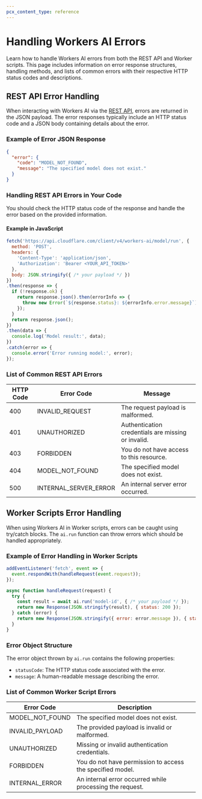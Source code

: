 ```yaml
---
pcx_content_type: reference
---
```


# Handling Workers AI Errors

Learn how to handle Workers AI errors from both the REST API and Worker scripts. This page includes information on error response structures, handling methods, and lists of common errors with their respective HTTP status codes and descriptions.

## REST API Error Handling

When interacting with Workers AI via the [REST API](/workers-ai/get-started/rest-api/), errors are returned in the JSON payload. The error responses typically include an HTTP status code and a JSON body containing details about the error.

### Example of Error JSON Response

```json
{
  "error": {
    "code": "MODEL_NOT_FOUND",
    "message": "The specified model does not exist."
  }
}
```

### Handling REST API Errors in Your Code

You should check the HTTP status code of the response and handle the error based on the provided information.

#### Example in JavaScript

```js
fetch('https://api.cloudflare.com/client/v4/workers-ai/model/run', {
  method: 'POST',
  headers: {
    'Content-Type': 'application/json',
    'Authorization': 'Bearer <YOUR_API_TOKEN>'
  },
  body: JSON.stringify({ /* your payload */ })
})
.then(response => {
  if (!response.ok) {
    return response.json().then(errorInfo => {
      throw new Error(`${response.status}: ${errorInfo.error.message}`);
    });
  }
  return response.json();
})
.then(data => {
  console.log('Model result:', data);
})
.catch(error => {
  console.error('Error running model:', error);
});
```

### List of Common REST API Errors

| HTTP Code | Error Code            | Message                                            |
|-----------|-----------------------|----------------------------------------------------|
| 400       | INVALID_REQUEST       | The request payload is malformed.                  |
| 401       | UNAUTHORIZED          | Authentication credentials are missing or invalid. |
| 403       | FORBIDDEN             | You do not have access to this resource.           |
| 404       | MODEL_NOT_FOUND       | The specified model does not exist.                |
| 500       | INTERNAL_SERVER_ERROR | An internal server error occurred.                 |

## Worker Scripts Error Handling

When using Workers AI in Worker scripts, errors can be caught using try/catch blocks. The `ai.run` function can throw errors which should be handled appropriately.

### Example of Error Handling in Worker Scripts

```javascript
addEventListener('fetch', event => {
  event.respondWith(handleRequest(event.request));
});

async function handleRequest(request) {
  try {
    const result = await ai.run('model-id', { /* your payload */ });
    return new Response(JSON.stringify(result), { status: 200 });
  } catch (error) {
    return new Response(JSON.stringify({ error: error.message }), { status: error.statusCode || 500 });
  }
}
```

### Error Object Structure

The error object thrown by `ai.run` contains the following properties:
- `statusCode`: The HTTP status code associated with the error.
- `message`: A human-readable message describing the error.

### List of Common Worker Script Errors

| Error Code         | Description                                              |
|--------------------|----------------------------------------------------------|
| MODEL_NOT_FOUND    | The specified model does not exist.                      |
| INVALID_PAYLOAD    | The provided payload is invalid or malformed.            |
| UNAUTHORIZED       | Missing or invalid authentication credentials.           |
| FORBIDDEN          | You do not have permission to access the specified model.|
| INTERNAL_ERROR     | An internal error occurred while processing the request. |